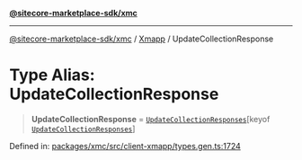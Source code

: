 [**@sitecore-marketplace-sdk/xmc**](../../../../README.md)

***

[@sitecore-marketplace-sdk/xmc](../../../../README.md) / [Xmapp](../README.md) / UpdateCollectionResponse

# Type Alias: UpdateCollectionResponse

> **UpdateCollectionResponse** = [`UpdateCollectionResponses`](UpdateCollectionResponses.md)\[keyof [`UpdateCollectionResponses`](UpdateCollectionResponses.md)\]

Defined in: [packages/xmc/src/client-xmapp/types.gen.ts:1724](https://github.com/Sitecore/marketplace-sdk/blob/893df143248e67d8c66e942a96045542130259a0/packages/xmc/src/client-xmapp/types.gen.ts#L1724)
